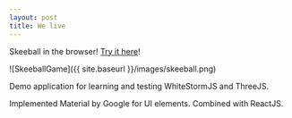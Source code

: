 ```yaml
---
layout: post
title: We live
---
```


Skeeball in the browser! [Try it here](http://skeeball.wassuh.com)!

![SkeeballGame]({{ site.baseurl }}/images/skeeball.png)

Demo application for learning and testing WhiteStormJS and ThreeJS.

Implemented Material by Google for UI elements. Combined with ReactJS.